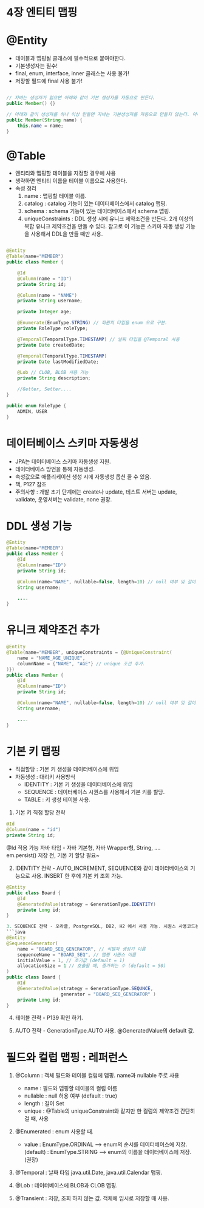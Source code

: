 4장 엔티티 맵핑
==============

# @Entity
- 테이블과 맵핑될 클래스에 필수적으로 붙여야한다.  
- 기본생성자는 필수!  
- final, enum, interface, inner 클래스는 사용 불가!  
- 저장할 필드에 final 사용 불가!  

```java

// 자바는 생성자가 없으면 아래와 같이 기본 생성자를 자동으로 만든다.
public Member() {} 

// 아래와 같이 생성자를 하나 이상 만들면 자바는 기본생성자를 자동으로 만들지 않는다. 아때는 기본생성자를 만들어야한다.
public Member(String name) {
    this.name = name;
}

```

# @Table
- 엔티티와 맵핑할 테이블을 지정할 경우에 사용  
- 생략하면 엔티티 이름을 테이블 이름으로 사용한다.  
- 속성 정리  
    1. name : 맵핑할 테이블 이름.
    2. catalog : catalog 기능이 있는 데이터베이스에서 catalog 맵핑.
    3. schema : schema 기능이 있는 데이터베이스에서 schema 맵핑.
    4. uniqueConstraints : DDL 생성 시에 유니크 제약조건을 만든다. 2개 이상의 복합 유니크 제약조건을 만들 수 있다. 참고로 이 기능은 스키마 자동 생성 기능을 사용해서 DDL을 만들 때만 사용.


```java

@Entity
@Table(name="MEMBER")
public class Member {

    @Id
    @Column(name = "ID")
    private String id;

    @Column(name = "NAME")
    private String username;

    private Integer age;

    @Enumerate(EnumType.STRING) // 회원의 타입을 enum 으로 구분.
    private RoleType roleType;

    @Temporal(TemporalType.TIMESTAMP) // 날짜 타입을 @Temporal 사용
    private Date createdDate;

    @Temporal(TemporalType.TIMESTAMP)
    private Date lastModifiedDate;

    @Lob // CLOB, BLOB 사용 가능
    private String description;

    //Getter, Setter....
}

public enum RoleType {
    ADMIN, USER
}
```

# 데이터베이스 스키마 자동생성
- JPA는 데이터베이스 스키마 자동생성 지원.  
- 데이터베이스 방언을 통해 자동생성.  
- 속성값으로 애플리케이션 생성 시에 자동생성 옵션 줄 수 있음.  
- 책, P127 참조  
- 주의사항 : 개발 초기 단계에는 create나 update, 테스트 서버는 update, validate, 운영서버는 validate, none 권장.  


# DDL 생성 기능

```java
@Entity
@Table(name="MEMBER")
public class Member {
    @Id
    @Column(name="ID")
    private String id;

    @Column(name="NAME", nullable=false, length=10) // null 여부 및 길이 지정
    String username;

    ....
}
```

# 유니크 제약조건 추가

```java
@Entity
@Table(name="MEMBER", uniqueConstraints = {@UniqueConstraint(
    name = "NAME_AGE_UNIQUE",
    columnName = {"NAME", "AGE"} // unique 조건 추가.
)})
public class Member {
    @Id
    @Column(name="ID")
    private String id;

    @Column(name="NAME", nullable=false, length=10) // null 여부 및 길이 지정
    String username;

    ....
}
```


# 기본 키 맵핑

- 직접할당 : 기본 키 생성을 데이터베이스에 위임
- 자동생성 : 대리키 사용방식
    - IDENTITY : 기본 키 생성을 데이터베이스에 위임  
    - SEQUENCE : 데이터베이스 시퀀스를 사용해서 기본 키를 할당.  
    - TABLE    : 키 생성 테이블 사용.  

1. 기본 키 직접 할당 전략

```java
@Id
@Column(name = "id")
private String id;
```
@Id 적용 가능 자바 타입 - 자바 기본형, 자바 Wrapper형, String, ....  
em.persist() 저장 전, 기본 키 할당 필요~  

2. IDENTITY 전략 - AUTO_INCREMENT, SEQUENCE와 같이 데이터베이스의 기능으로 사용. INSERT 한 후에 기본 키 조회 가능.

```java
@Entity
public class Board {
    @Id
    @GeneratedValue(strategy = GenerationType.IDENTITY)
    private Long id;
}

3. SEQUENCE 전략 - 오라클, PostgreSQL, DB2, H2 에서 사용 가능. 시퀀스 사용코드는 IDENTITY 전략과 같지만 내부 동작 방식은 다름. 시퀀스는 선조회후커밋이고 IDENTITY 전략은 선커밋후조회.  
```java
@Entity
@SequenceGenerator(
    name = "BOARD_SEQ_GENERATOR", // 식별자 생성기 이름
    sequenceName = "BOARD_SEQ", // 맵핑 시퀀스 이름
    initialValue = 1, // 초기값 (default = 1)
    allocationSize = 1 // 호출될 때, 증가하는 수 (default = 50)
)
public class Board {
    @Id
    @GeneratedValue(strategy = GenerationType.SEQUNCE,
                    generator = "BOARD_SEQ_GENERATOR" )
    private Long id;
}
```

4. 테이블 전략 - P139 확인 하기.

5. AUTO 전략 - GenerationType.AUTO 사용.  @GeneratedValue의 default 값.  


# 필드와 컬럽 맵핑 : 레퍼런스

1. @Column : 객체 필드와 테이블 컬럼에 맵핑. name과 nullable 주로 사용
    - name : 필드와 맵핑할 테이블의 컬럼 이름
    - nullable : null 허용 여부 (default : true)
    - length : 길이 Set
    - unique : @Table의 uniqueConstraint와 같지만 한 컬럼의 제약조건 간단히 걸 때, 사용

2. @Enumerated : enum 사용할 때.
    - value : EnumType.ORDINAL --> enum의 순서를 데이터베이스에 저장. (default)
            : EnumType.STRING  --> enum의 이름을 데이터베이스에 저장. (권장)

3. @Temporal : 날짜 타입 java.util.Date, java.util.Calendar 맵핑.

4. @Lob : 데이터베이스에 BLOB과 CLOB 맵핑.

5. @Transient : 저장, 조회 하지 않는 값. 객체에 임시로 저장할 때 사용.  
